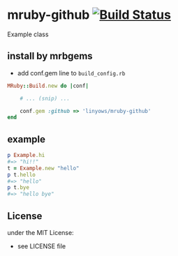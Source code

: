 # mruby-github   [![Build Status](https://travis-ci.org/linyows/mruby-github.svg?branch=master)](https://travis-ci.org/linyows/mruby-github)
Example class
## install by mrbgems
- add conf.gem line to `build_config.rb`

```ruby
MRuby::Build.new do |conf|

    # ... (snip) ...

    conf.gem :github => 'linyows/mruby-github'
end
```
## example
```ruby
p Example.hi
#=> "hi!!"
t = Example.new "hello"
p t.hello
#=> "hello"
p t.bye
#=> "hello bye"
```

## License
under the MIT License:
- see LICENSE file
